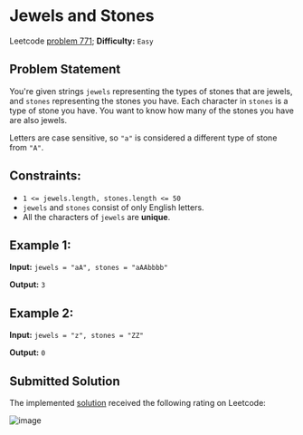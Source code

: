 # Jewels and Stones

Leetcode [problem 771](https://leetcode.com/problems/jewels-and-stones/); **Difficulty:** `Easy`

## Problem Statement

You're given strings `jewels` representing the types of stones that are jewels, and `stones` representing the stones you have. Each character in `stones` is a type of stone you have. You want to know how many of the stones you have are also jewels.

Letters are case sensitive, so `"a"` is considered a different type of stone from `"A"`.

## Constraints:

- `1 <= jewels.length, stones.length <= 50`
- `jewels` and `stones` consist of only English letters.
- All the characters of `jewels` are **unique**. 

## Example 1:

**Input:** `jewels = "aA", stones = "aAAbbbb"`

**Output:** `3`

## Example 2:

**Input:** `jewels = "z", stones = "ZZ"`

**Output:** `0`

## Submitted Solution

The implemented [solution](solution.cpp) received the following rating on Leetcode:

![image](https://user-images.githubusercontent.com/33619581/123463484-ddca8500-d5eb-11eb-8766-424813ef08cb.png)
